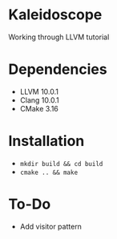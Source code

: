 # Kaleidoscope

Working through LLVM tutorial

# Dependencies

* LLVM 10.0.1
* Clang 10.0.1
* CMake 3.16

# Installation

* `mkdir build && cd build`
* `cmake .. && make`

# To-Do

* Add visitor pattern
